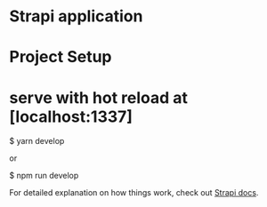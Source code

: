 # Strapi application

# Project Setup 

# serve with hot reload at [localhost:1337]

$ yarn develop 

or

$ npm run develop

For detailed explanation on how things work, check out [Strapi docs](https://docs.strapi.io/developer-docs/latest/getting-started/introduction.html).
